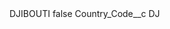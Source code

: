 <?xml version="1.0" encoding="UTF-8"?>
<CustomMetadata xmlns="http://soap.sforce.com/2006/04/metadata" xmlns:xsi="http://www.w3.org/2001/XMLSchema-instance" xmlns:xsd="http://www.w3.org/2001/XMLSchema">
    <label>DJIBOUTI</label>
    <protected>false</protected>
    <values>
        <field>Country_Code__c</field>
        <value xsi:type="xsd:string">DJ</value>
    </values>
</CustomMetadata>
